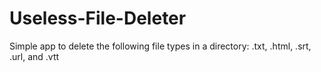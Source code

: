 # Useless-File-Deleter
Simple app to delete the following file types in a directory: .txt, .html, .srt, .url, and .vtt 
